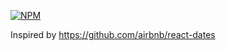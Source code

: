 [![NPM](https://nodei.co/npm/react-dttpicker.png?mini=true)](https://nodei.co/npm/react-dttpicker/)

Inspired by https://github.com/airbnb/react-dates

